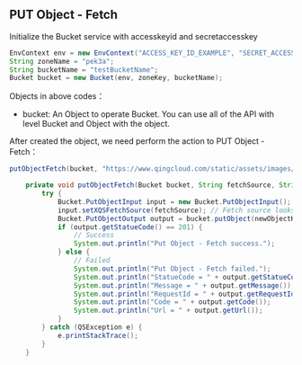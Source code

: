 ## PUT Object - Fetch

Initialize the Bucket service with accesskeyid and secretaccesskey

``` java
EnvContext env = new EnvContext("ACCESS_KEY_ID_EXAMPLE", "SECRET_ACCESS_KEY_EXAMPLE");
String zoneName = "pek3a";
String bucketName = "testBucketName";
Bucket bucket = new Bucket(env, zoneKey, bucketName);
```

Objects in above codes：
- bucket: An Object to operate Bucket. You can use all of the API with level Bucket and Object with the object.


After created the object, we need perform the action to PUT Object - Fetch：

```java
putObjectFetch(bucket, "https://www.qingcloud.com/static/assets/images/icons/common/footer_logo.svg", "folder-fetched/qingcloud_footer_logo.svg");
```

```java
    private void putObjectFetch(Bucket bucket, String fetchSource, String newObjectKey) {
        try {
            Bucket.PutObjectInput input = new Bucket.PutObjectInput();
            input.setXQSFetchSource(fetchSource); // Fetch source looks like this: "protocol://host[:port]/[path]"
            Bucket.PutObjectOutput output = bucket.putObject(newObjectKey, input); // NewObjectKey looks like this: "folder-fetched/fileName"
            if (output.getStatueCode() == 201) {
                // Success
                System.out.println("Put Object - Fetch success.");
            } else {
                // Failed
                System.out.println("Put Object - Fetch failed.");
                System.out.println("StatueCode = " + output.getStatueCode());
                System.out.println("Message = " + output.getMessage());
                System.out.println("RequestId = " + output.getRequestId());
                System.out.println("Code = " + output.getCode());
                System.out.println("Url = " + output.getUrl());
            }
        } catch (QSException e) {
            e.printStackTrace();
        }
    }
```
